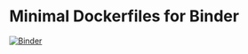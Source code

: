 # Minimal Dockerfiles for Binder

[![Binder](https://mybinder.org/badge.svg)](https://mybinder.org/v2/gh/arokem/binder-nds/master)

